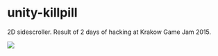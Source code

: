 # unity-killpill

2D sidescroller. Result of 2 days of hacking at Krakow Game Jam 2015.

![](http://i.imgur.com/Jes5idy.png)
